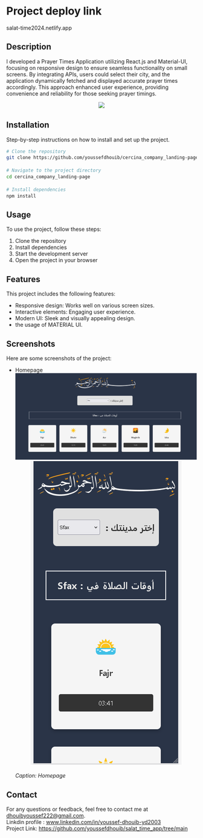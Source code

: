 # Project deploy link
salat-time2024.netlify.app
## Description

I developed a Prayer Times Application utilizing React.js and Material-UI, focusing on responsive design to ensure seamless functionality on small screens. By integrating APIs, users could select their city, and the application dynamically fetched and displayed accurate prayer times accordingly. This approach enhanced user experience, providing convenience and reliability for those seeking prayer timings.

<div align="center">
    <img src="https://skillicons.dev/icons?i=react,mui,html,css,vscode,github,figma,tailwind,git" />
    
</div>

## Installation

Step-by-step instructions on how to install and set up the project.

```bash
# Clone the repository
git clone https://github.com/youssefdhouib/cercina_company_landing-page.git

# Navigate to the project directory
cd cercina_company_landing-page

# Install dependencies
npm install
```
## Usage

To use the project, follow these steps:

1. Clone the repository
2. Install dependencies
3. Start the development server
4. Open the project in your browser

## Features

This project includes the following features:

- Responsive design: Works well on various screen sizes.
- Interactive elements: Engaging user experience.
- Modern UI: Sleek and visually appealing design.
- the usage of MATERIAL UI.

## Screenshots

Here are some screenshots of the project:

- Homepage
  ![Homepage](screenshots/acc.png)
                   <div align="center">![Features Section](screenshots/res.png)</div><br>
  *Caption: Homepage*


## Contact

For any questions or feedback, feel free to contact me at [dhouibyoussef222@gmail.com](mailto:dhouibyoussef222@gmail.com).<br>
Linkdin profile : www.linkedin.com/in/youssef-dhouib-yd2003 <br>
Project Link: https://github.com/youssefdhouib/salat_time_app/tree/main





